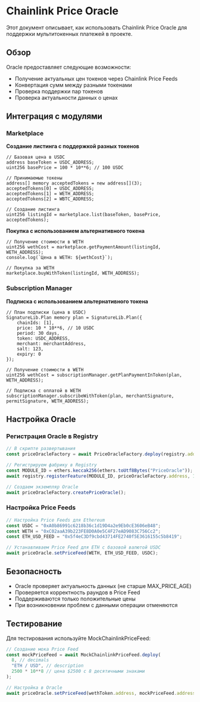 # Chainlink Price Oracle

Этот документ описывает, как использовать Chainlink Price Oracle для поддержки мультитокенных платежей в проекте.

## Обзор

Oracle предоставляет следующие возможности:
- Получение актуальных цен токенов через Chainlink Price Feeds
- Конвертация сумм между разными токенами
- Проверка поддержки пар токенов
- Проверка актуальности данных о ценах

## Интеграция с модулями

### Marketplace

**Создание листинга с поддержкой разных токенов**

```solidity
// Базовая цена в USDC
address baseToken = USDC_ADDRESS;
uint256 basePrice = 100 * 10**6; // 100 USDC

// Принимаемые токены
address[] memory acceptedTokens = new address[](3);
acceptedTokens[0] = USDC_ADDRESS;
acceptedTokens[1] = WETH_ADDRESS;
acceptedTokens[2] = WBTC_ADDRESS;

// Создание листинга
uint256 listingId = marketplace.list(baseToken, basePrice, acceptedTokens);
```

**Покупка с использованием альтернативного токена**

```solidity
// Получение стоимости в WETH
uint256 wethCost = marketplace.getPaymentAmount(listingId, WETH_ADDRESS);
console.log(`Цена в WETH: ${wethCost}`);

// Покупка за WETH
marketplace.buyWithToken(listingId, WETH_ADDRESS);
```

### Subscription Manager

**Подписка с использованием альтернативного токена**

```solidity
// План подписки (цена в USDC)
SignatureLib.Plan memory plan = SignatureLib.Plan({
    chainIds: [1],
    price: 10 * 10**6, // 10 USDC
    period: 30 days,
    token: USDC_ADDRESS,
    merchant: merchantAddress,
    salt: 123,
    expiry: 0
});

// Получение стоимости в WETH
uint256 wethCost = subscriptionManager.getPlanPaymentInToken(plan, WETH_ADDRESS);

// Подписка с оплатой в WETH
subscriptionManager.subscribeWithToken(plan, merchantSignature, permitSignature, WETH_ADDRESS);
```

## Настройка Oracle

### Регистрация Oracle в Registry

```typescript
// В скрипте развертывания
const priceOracleFactory = await PriceOracleFactory.deploy(registry.address, ethers.ZeroAddress);

// Регистрируем фабрику в Registry
const MODULE_ID = ethers.keccak256(ethers.toUtf8Bytes("PriceOracle"));
await registry.registerFeature(MODULE_ID, priceOracleFactory.address, 1);

// Создаем экземпляр Oracle
await priceOracleFactory.createPriceOracle();
```

### Настройка Price Feeds

```typescript
// Настройка Price Feeds для Ethereum
const USDC = "0xA0b86991c6218b36c1d19D4a2e9Eb0cE3606eB48";
const WETH = "0xC02aaA39b223FE8D0A0e5C4F27eAD9083C756Cc2";
const ETH_USD_FEED = "0x5f4eC3Df9cbd43714FE2740f5E3616155c5b8419";

// Устанавливаем Price Feed для ETH с базовой валютой USDC
await priceOracle.setPriceFeed(WETH, ETH_USD_FEED, USDC);
```

## Безопасность

- Oracle проверяет актуальность данных (не старше MAX_PRICE_AGE)
- Проверяется корректность раундов в Price Feed
- Поддерживаются только положительные цены
- При возникновении проблем с данными операции отменяются

## Тестирование

Для тестирования используйте MockChainlinkPriceFeed:

```typescript
// Создание мока Price Feed
const mockPriceFeed = await MockChainlinkPriceFeed.deploy(
  8, // decimals
  "ETH / USD", // description
  2500 * 10**8 // цена $2500 с 8 десятичными знаками
);

// Настройка в Oracle
await priceOracle.setPriceFeed(wethToken.address, mockPriceFeed.address, usdcToken.address);
```
